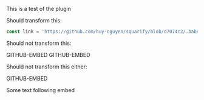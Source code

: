 This is a test of the plugin

Should transform this:

```js
const link = 'https://github.com/huy-nguyen/squarify/blob/d7074c2/.babelrc';
```

Should not transform this:

GITHUB-EMBED GITHUB-EMBED

Should not transform this either:

GITHUB-EMBED

Some text following embed
